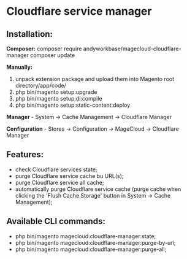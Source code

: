 <h1>Cloudflare service manager</h1>

<h2>Installation:</h2>
<strong>Composer:</strong>
composer require andyworkbase/magecloud-cloudflare-manager
composer update

<strong>Manually:</strong>
1) unpack extension package and upload them into Magento root directory/app/code/
2) php bin/magento setup:upgrade
3) php bin/magento setup:di:compile
4) php bin/magento setup:static-content:deploy

<strong>Manager</strong> - System -> Cache Management -> Cloudflare Manager

<strong>Configuration</strong> - Stores -> Configuration -> MageCloud -> Cloudflare Manager

<h2>Features:</h2>
<ul>
<li>check Cloudflare services state;</li>
<li>purge Cloudflare service cache bu URL(s);</li>
<li>purge Cloudflare service all cache;</li>
<li>automatically purge Cloudflare service cache (purge cache when clicking the 'Flush Cache Storage' button in System -> Cache Management);</li>
</ul>

<h2>Available CLI commands:</h2>
<ul>
<li>php bin/magento magecloud:cloudflare-manager:state;</li>
<li>php bin/magento magecloud:cloudflare-manager:purge-by-url;</li>
<li>php bin/magento magecloud:cloudflare-manager:purge-all;</li>
</ul>
